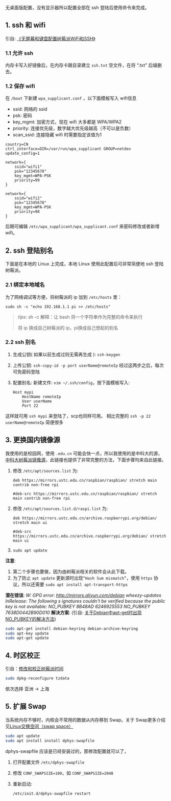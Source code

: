 无桌面版配置，没有显示器所以配置全部在 ssh 登陆后使用命令来完成。

## 1. ssh 和 wifi

引自: [《无屏幕和键盘配置树莓派WiFi和SSH》](http://shumeipai.nxez.com/2017/09/13/raspberry-pi-network-configuration-before-boot.html)

### 1.1 允许 ssh

内存卡写入好镜像后，在内存卡跟目录建立 `ssh.txt` 空文件，在将 “.txt” 后缀删去。

### 1.2 保存 wifi

在 `/boot` 下新建 `wpa_supplicant.conf` ，以下面模板写入 wifi信息

- ssid: 网络的 ssid
- psk: 密码
- key_mgmt: 加密方式，现在 wifi 大多都是 WPA/WPA2
- priority: 连接优先级，数字越大优先级越高（不可以是负数）
- scan_ssid: 连接隐藏 wifi 时需要指定该值为1

```
country=CN
ctrl_interface=DIR=/var/run/wpa_supplicant GROUP=netdev
update_config=1
 
network={
	ssid="wifi1"
	psk="12345678"
	key_mgmt=WPA-PSK
	priority=99
}

network={
	ssid="wifi2"
	psk="12345678"
	key_mgmt=WPA-PSK
	priority=98
}
```

后期可编辑 `/etc/wpa_supplicant/wpa_supplicant.conf` 来密码修改或者新增 wifi。

## 2. ssh 登陆别名

下面是在本地的 Linux 上完成，本地 Linux 使用此配置后可非常简便地 ssh 登陆树莓派。

### 2.1 绑定本地域名

为了网络调试等方便，将树莓派的 ip 加到 `/etc/hosts` 里：

```
sudo sh -c "echo 192.168.1.1 pi >> /etc/hosts"
```

> *tips*: sh -c 解释：让 bash 将一个字符串作为完整的命令来执行
>
> 将 ip 换成自己树莓派的 ip，pi换成自己想起的别名

### 2.2 ssh 别名

1. 生成公钥( 如果以前生成过则无需再生成 ): `ssh-keygen`
2. 上传公钥: `ssh-copy-id -p port userName@remoteIp`
    经过这两步之后，每次可免密码登陆
3. 配置别名:  新建文件: `vim ~/.ssh/config`，按下面模板写入:

    ```
    Host mypi
        HostName remoteIp
        User userName
        Port 22
    ```

这样就可用 `ssh mypi` 来登陆了，scp也同样可用。
相比完整的 `ssh -p 22 userName@remoteIp` 简便很多

## 3. 更换国内镜像源

我使用的是校园网，使用 `.edu.cn` 可能会快一点，所以我使用的是中科大的源，[中科大树莓派镜像源](http://mirrors.ustc.edu.cn/help/raspbian.html)，此链接也提供了非常完整的方法，下面步骤均来自此链接。

1. 修改 `/etc/apt/sources.list` 为:
    ```
    deb https://mirrors.ustc.edu.cn/raspbian/raspbian/ stretch main contrib non-free rpi
    
    #deb-src https://mirrors.ustc.edu.cn/raspbian/raspbian/ stretch main contrib non-free rpi
    ```


2. 修改 `/etc/apt/sources.list.d/raspi.list` 为:
    ```
    deb https://mirrors.ustc.edu.cn/archive.raspberrypi.org/debian/ stretch main ui
    
    #deb-src https://mirrors.ustc.edu.cn/archive.raspberrypi.org/debian/ stretch main ui
    ```

3. `sudo apt update `

**注意**:

1. 第二个步骤也要做，因为由树莓派相关的软件会从此下载。
2. 为了防止 `apt update` 更新源时出现`“Hash Sum mismatch”`，使用 `https` 协议，所以还需要 `sudo apt install apt-transport-https`

**潜在错误**: *W: GPG error: http://mirrors.aliyun.com/debian wheezy-updates InRelease: The following s ignatures couldn't be verified because the public key is not available: NO_PUBKEY 8B48AD 6246925553  NO_PUBKEY 7638D0442B90D010* 
**解决方案**: (引自: [关于Debian中apt-get时出现NO_PUBKEY的解决方法](https://blog.csdn.net/zhourinatian/article/details/19157477))

```bash
sudo apt-get install debian-keyring debian-archive-keyring
sudo apt-key update
sudo apt-get update
```

## 4. 时区校正

引自：[修改和校正树莓派时间](https://blog.csdn.net/github_38111866/article/details/76057237)

```bash
sudo dpkg-reconfigure tzdata
```

依次选择 亚洲 -> 上海

## 5. 扩展 Swap

当系统内存不够时，内核会不常用的数据从内存移到 Swap。关于 Swap更多介绍见[Linux交换空间（swap space）](https://segmentfault.com/a/1190000008125116)

```bash
sudo apt update
sudo apt install install dphys-swapfile
```

dphys-swapfile 应该是已经安装过的，那修改配置就可以了，

1. 打开配置文件 `/etc/dphys-swapfile`
2. 修改 `CONF_SWAPSIZE=100`，如 `CONF_SWAPSIZE=2048`
3. 重新启动:

    ```bash
    /etc/init.d/dphys-swapfile restart
    ```

